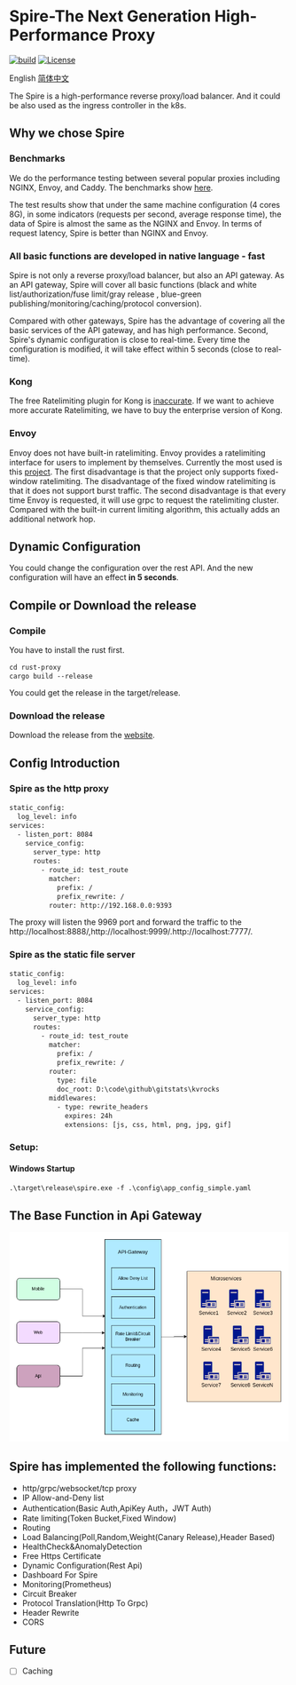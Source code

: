 # Spire-The Next Generation High-Performance Proxy

[![build](https://github.com/printfn/fend/workflows/build/badge.svg)](https://github.com/lsk569937453/spire/actions/workflows/build.yml)
[![License](https://img.shields.io/badge/License-Apache_2.0-blue.svg)](https://opensource.org/licenses/Apache-2.0)

English [简体中文](./README-zh_CN.md)

The Spire is a high-performance reverse proxy/load balancer. And it could be also used as the ingress
controller in the k8s.

## Why we chose Spire

### Benchmarks

We do the performance testing between several popular proxies including NGINX, Envoy, and Caddy. The benchmarks show [here](https://github.com/lsk569937453/spire/blob/main/benchmarks.md).

The test results show that under the same machine configuration (4 cores 8G), in some indicators (requests per second, average response time), the data of Spire is almost the same as the NGINX and Envoy.
In terms of request latency, Spire is better than NGINX and Envoy.

### All basic functions are developed in native language - fast

Spire is not only a reverse proxy/load balancer, but also an API gateway. As an API gateway, Spire will cover all basic functions (black and white list/authorization/fuse limit/gray release
, blue-green publishing/monitoring/caching/protocol conversion).

Compared with other gateways, Spire has the advantage of covering all the basic services of the API gateway, and has high performance. Second, Spire's dynamic configuration is close to real-time. Every time the configuration is modified, it will take effect within 5 seconds (close to real-time).

### Kong

The free Ratelimiting plugin for Kong is [inaccurate](https://github.com/Kong/kong/issues/5311). If we want to achieve more accurate Ratelimiting, we have to buy the enterprise version of Kong.

### Envoy

Envoy does not have built-in ratelimiting. Envoy provides a ratelimiting interface for users to implement by themselves. Currently the most used is this [project](https://github.com/envoyproxy/ratelimit).
The first disadvantage is that the project only supports fixed-window ratelimiting. The disadvantage of the fixed window ratelimiting is that it does not support burst traffic.
The second disadvantage is that every time Envoy is requested, it will use grpc to request the ratelimiting cluster. Compared with the built-in current limiting algorithm, this actually adds an additional network hop.

## Dynamic Configuration

You could change the configuration over the rest API. And the new configuration will have an effect **in 5 seconds**.

## Compile or Download the release

### Compile

You have to install the rust first.

```
cd rust-proxy
cargo build --release
```

You could get the release in the target/release.

### Download the release

Download the release from the [website](https://github.com/lsk569937453/spire/releases).

## Config Introduction

### Spire as the http proxy

```
static_config:
  log_level: info
services:
  - listen_port: 8084
    service_config:
      server_type: http
      routes:
        - route_id: test_route
          matcher:
            prefix: /
            prefix_rewrite: /
          router: http://192.168.0.0:9393
```

The proxy will listen the 9969 port and forward the traffic to the http://localhost:8888/,http://localhost:9999/.http://localhost:7777/.

### Spire as the static file server

```
static_config:
  log_level: info
services:
  - listen_port: 8084
    service_config:
      server_type: http
      routes:
        - route_id: test_route
          matcher:
            prefix: /
            prefix_rewrite: /
          router:
            type: file
            doc_root: D:\code\github\gitstats\kvrocks
          middlewares:
            - type: rewrite_headers
              expires: 24h
              extensions: [js, css, html, png, jpg, gif]
```

### Setup:

#### Windows Startup

```
.\target\release\spire.exe -f .\config\app_config_simple.yaml
```

## <span id="api-gateway">The Base Function in Api Gateway</span>

![alt tag](https://raw.githubusercontent.com/lsk569937453/image_repo/main/api-gateway.png)

## Spire has implemented the following functions:
- http/grpc/websocket/tcp proxy
- IP Allow-and-Deny list
- Authentication(Basic Auth,ApiKey Auth，JWT Auth)
- Rate limiting(Token Bucket,Fixed Window)
- Routing
- Load Balancing(Poll,Random,Weight(Canary Release),Header Based)
- HealthCheck&AnomalyDetection
- Free Https Certificate
- Dynamic Configuration(Rest Api)
- Dashboard For Spire
- Monitoring(Prometheus)
- Circuit Breaker
- Protocol Translation(Http To Grpc)
- Header Rewrite
- CORS

## Future
- [ ] Caching
